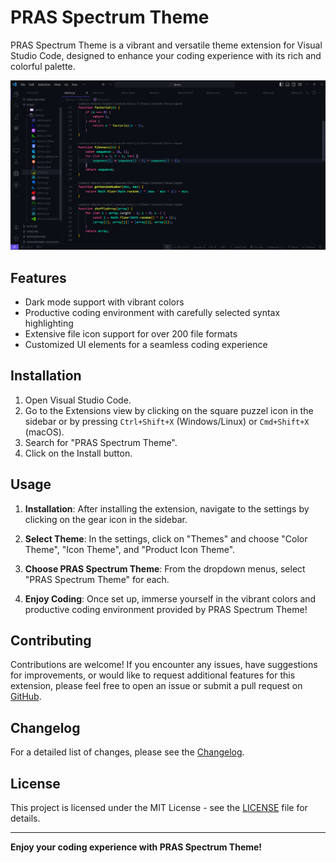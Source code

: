 # PRAS Spectrum Theme

PRAS Spectrum Theme is a vibrant and versatile theme extension for Visual Studio Code, designed to enhance your coding experience with its rich and colorful palette.

![Theme Preview](https://github.com/PRASSamin/PRAS-Spectrum-Theme/blob/main/img/ext-preview.png?raw=true)


## Features

- Dark mode support with vibrant colors
- Productive coding environment with carefully selected syntax highlighting
- Extensive file icon support for over 200 file formats
- Customized UI elements for a seamless coding experience


## Installation

1. Open Visual Studio Code.
2. Go to the Extensions view by clicking on the square puzzel icon in the sidebar or by pressing `Ctrl+Shift+X` (Windows/Linux) or `Cmd+Shift+X` (macOS).
3. Search for "PRAS Spectrum Theme".
4. Click on the Install button.


## Usage

1. **Installation**: After installing the extension, navigate to the settings by clicking on the gear icon in the sidebar.

2. **Select Theme**: In the settings, click on "Themes" and choose "Color Theme", "Icon Theme", and "Product Icon Theme".

3. **Choose PRAS Spectrum Theme**: From the dropdown menus, select "PRAS Spectrum Theme" for each.

4. **Enjoy Coding**: Once set up, immerse yourself in the vibrant colors and productive coding environment provided by PRAS Spectrum Theme!


## Contributing

Contributions are welcome! If you encounter any issues, have suggestions for improvements, or would like to request additional features for this extension, please feel free to open an issue or submit a pull request on [GitHub](https://github.com/PRASSamin/PRAS-Spectrum-Theme.git).


## Changelog

For a detailed list of changes, please see the [Changelog](CHANGELOG).



## License

This project is licensed under the MIT License - see the [LICENSE](LICENSE) file for details.

---

**Enjoy your coding experience with PRAS Spectrum Theme!**

